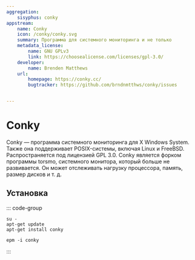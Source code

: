 ```yaml
---
aggregation:
    sisyphus: conky
appstream:
    name: Conky
    icon: /conky/сonky.svg
    summary: Программа для системного мониторинга и не только
    metadata_license:
        name: GNU GPLv3
        link: https://choosealicense.com/licenses/gpl-3.0/
    developer:
        name: Brenden Matthews
    url:
        homepage: https://conky.cc/
        bugtracker: https://github.com/brndnmtthws/conky/issues


---
```


# Conky

Conky — программа системного мониторинга для X Windows System. Также она поддерживает POSIX-системы, включая Linux и FreeBSD. Распространяется под лицензией GPL 3.0. Conky является форком программы torsmo, системного монитора, который больше не развивается. Он может отслеживать нагрузку процессора, память, размер дисков и т. д.


## Установка
::: code-group

```shell[apt-get]
su -
apt-get update
apt-get install conky
```
```shell[epm]
epm -i conky
```
:::